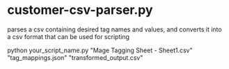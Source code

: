 # customer-csv-parser.py
parses a csv containing desired tag names and values, and converts it into a csv format that can be used for scripting 


python your_script_name.py "Mage Tagging Sheet - Sheet1.csv" "tag_mappings.json" "transformed_output.csv"
